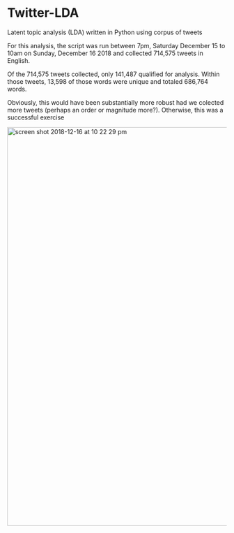 # Twitter-LDA
Latent topic analysis (LDA) written in Python using corpus of tweets

For this analysis, the script was run between 7pm, Saturday December 15 to 10am on Sunday, 
December 16 2018 and collected 714,575 tweets in English.

Of the 714,575 tweets collected, only 141,487 qualified for analysis. Within those tweets, 
13,598 of those words were unique and totaled 686,764 words.

Obviously, this would have been substantially more robust had we colected more tweets 
(perhaps an order or magnitude more?). Otherwise, this was a successful exercise

<img width="913" alt="screen shot 2018-12-16 at 10 22 29 pm" src="https://user-images.githubusercontent.com/29635444/50069989-313cfc00-0181-11e9-8943-ce3a8154ac1e.png">
